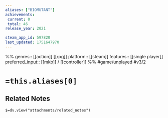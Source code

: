 ```yaml
---
aliases: ["BIOMUTANT"]
achievements:
 current: 0
 total: 46
release_year: 2021

steam_app_id: 597820
last_updated: 1751647970
---
```

%%
genres:: [[action]] [[rpg]]
platform:: [[steam]]
features:: [[single player]]
preferred_input:: [[mkb]] / [[controller]]
%%
#game/unplayed
#v3/2

# `=this.aliases[0]`
## Related Notes
`$=dv.view("attachments/related_notes")`